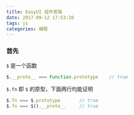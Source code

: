 ```yaml
---
title: EasyUI 组件思路
date: 2017-09-12 17:53:10
tags: js
categories: 编程
---
```


### 首先
`$` 是一个函数
```javascript
$.__proto__ === Function.prototype    // true
```
`$.fn` 即 `$` 的原型，下面两行均能证明
```javascript
$.fn === $.prototype       // true
$.fn === $().__proto__     // true
```


